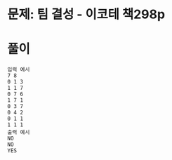 # 문제: 팀 결성 - 이코테 책298p

# 풀이

```
입력 예시
7 8
0 1 3
1 1 7
0 7 6
1 7 1
0 3 7
0 4 2
0 1 1
1 1 1
출력 예시
NO
NO
YES
```
``` python

```
